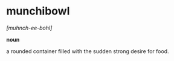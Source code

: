 # munchibowl
*[muhnch-ee-bohl]*

**noun**

a rounded container filled with the sudden strong desire for food.
